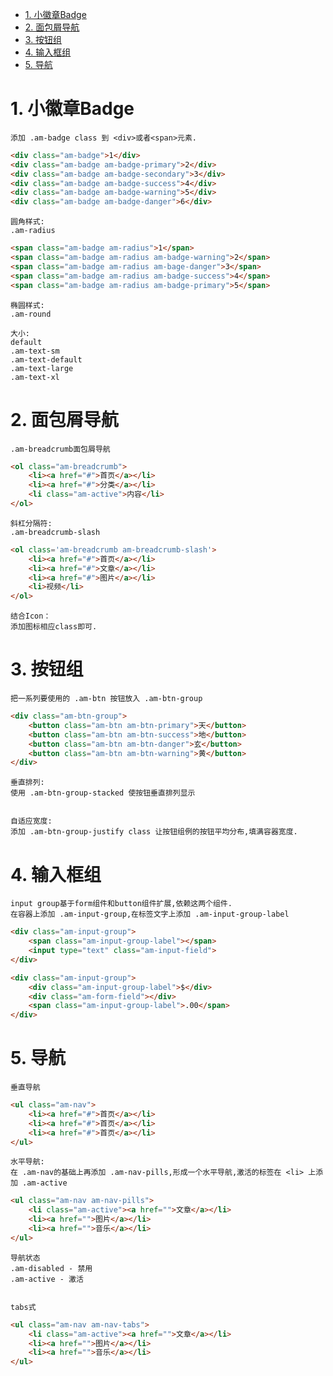 <!-- TOC -->

- [1. 小徽章Badge](#1-小徽章badge)
- [2. 面包屑导航](#2-面包屑导航)
- [3. 按钮组](#3-按钮组)
- [4. 输入框组](#4-输入框组)
- [5. 导航](#5-导航)

<!-- /TOC -->

# 1. 小徽章Badge

    添加 .am-badge class 到 <div>或者<span>元素.
    
```html
<div class="am-badge">1</div>
<div class="am-badge am-badge-primary">2</div>
<div class="am-badge am-badge-secondary">3</div>
<div class="am-badge am-badge-success">4</div>
<div class="am-badge am-badge-warning">5</div>
<div class="am-badge am-badge-danger">6</div>
```

    圆角样式:
    .am-radius
```html
<span class="am-badge am-radius">1</span>
<span class="am-badge am-radius am-badge-warning">2</span>
<span class="am-badge am-radius am-bage-danger">3</span>
<span class="am-badge am-radius am-badge-success">4</span>
<span class="am-badge am-radius am-badge-primary">5</span>   
```

    椭圆样式:
    .am-round

    大小:
    default     
    .am-text-sm
    .am-text-default
    .am-text-large
    .am-text-xl


# 2. 面包屑导航

    .am-breadcrumb面包屑导航
```html
<ol class="am-breadcrumb">
    <li><a href="#">首页</a></li>
    <li><a href="#">分类</a></li>
    <li class="am-active">内容</li>
</ol>
```

    斜杠分隔符:
    .am-breadcrumb-slash
```html
<ol class='am-breadcrumb am-breadcrumb-slash'>
    <li><a href="#">首页</a></li>
    <li><a href="#">文章</a></li>
    <li><a href="#">图片</a></li>
    <li>视频</li>
</ol>
```

    结合Icon：
    添加图标相应class即可.

# 3. 按钮组

    把一系列要使用的 .am-btn 按钮放入 .am-btn-group
```html
<div class="am-btn-group">
    <button class="am-btn am-btn-primary">天</button>
    <button class="am-btn am-btn-success">地</button>
    <button class="am-btn am-btn-danger">玄</button>
    <button class="am-btn am-btn-warning">黄</button>        
</div>
```

    垂直排列:
    使用 .am-btn-group-stacked 使按钮垂直排列显示


    自适应宽度:
    添加 .am-btn-group-justify class 让按钮组例的按钮平均分布,填满容器宽度.


# 4. 输入框组

    input group基于form组件和button组件扩展,依赖这两个组件.
    在容器上添加 .am-input-group,在标签文字上添加 .am-input-group-label
```html
<div class="am-input-group">
    <span class="am-input-group-label"></span>
    <input type="text" class="am-input-field">
</div>

<div class="am-input-group">
    <div class="am-input-group-label">$</div>
    <div class="am-form-field"></div>
    <span class="am-input-group-label">.00</span>
</div>
```

# 5. 导航

    垂直导航
```html
<ul class="am-nav">
    <li><a href="#">首页</a></li>
    <li><a href="#">首页</a></li>
    <li><a href="#">首页</a></li>    
</ul>
```

    水平导航:
    在 .am-nav的基础上再添加 .am-nav-pills,形成一个水平导航,激活的标签在 <li> 上添加 .am-active
```html
<ul class="am-nav am-nav-pills">
    <li class="am-active"><a href="">文章</a></li>
    <li><a href="">图片</a></li>
    <li><a href="">音乐</a></li>
</ul>
```

    导航状态
    .am-disabled - 禁用
    .am-active - 激活


    tabs式
```html
<ul class="am-nav am-nav-tabs">
    <li class="am-active"><a href="">文章</a></li>
    <li><a href="">图片</a></li>
    <li><a href="">音乐</a></li>
</ul>
```

